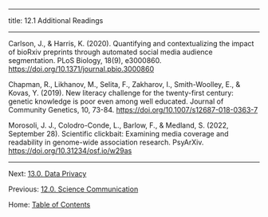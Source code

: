 ----------

title: 12.1 Additional Readings

----------

Carlson, J., & Harris, K. (2020). Quantifying and contextualizing the impact of bioRxiv preprints through automated social media audience segmentation. PLoS Biology, 18(9), e3000860. https://doi.org/10.1371/journal.pbio.3000860

Chapman, R., Likhanov, M., Selita, F., Zakharov, I., Smith-Woolley, E., & Kovas, Y. (2019). New literacy challenge for the twenty-first century: genetic knowledge is poor even among well educated. Journal of Community Genetics, 10, 73-84. https://doi.org/10.1007/s12687-018-0363-7

Morosoli, J. J., Colodro-Conde, L., Barlow, F., & Medland, S. (2022, September 28). Scientific clickbait: Examining media coverage and readability in genome-wide association research. PsyArXiv.  https://doi.org/10.31234/osf.io/w29as

--------

Next: [13.0. Data Privacy](../ch13/13.0_data_privacy.md)

Previous: [12.0. Science Communication](12.0_science_communication.md)

Home: [Table of Contents](../README.md)
